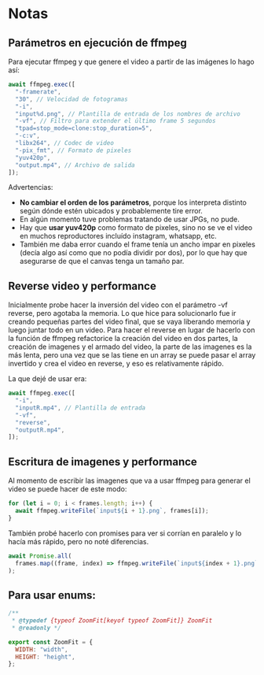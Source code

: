 # Notas

## Parámetros en ejecución de ffmpeg

Para ejecutar ffmpeg y que genere el video a partir de las imágenes lo hago así:

```javascript
await ffmpeg.exec([
  "-framerate",
  "30", // Velocidad de fotogramas
  "-i",
  "input%d.png", // Plantilla de entrada de los nombres de archivo
  "-vf", // Filtro para extender el último frame 5 segundos
  "tpad=stop_mode=clone:stop_duration=5",
  "-c:v",
  "libx264", // Codec de video
  "-pix_fmt", // Formato de pixeles
  "yuv420p",
  "output.mp4", // Archivo de salida
]);
```

Advertencias:

- **No cambiar el orden de los parámetros**, porque los interpreta distinto según dónde estén ubicados y probablemente tire error.
- En algún momento tuve problemas tratando de usar JPGs, no pude.
- Hay que **usar yuv420p** como formato de pixeles, sino no se ve el video en muchos reproductores incluído instagram, whatsapp, etc.
- También me daba error cuando el frame tenía un ancho impar en pixeles (decía algo así como que no podía dividir por dos), por lo que hay que asegurarse de que el canvas tenga un tamaño par.

## Reverse video y performance

Inicialmente probe hacer la inversión del video con el parámetro -vf reverse, pero agotaba la memoria.
Lo que hice para solucionarlo fue ir creando pequeñas partes del video final, que se vaya liberando memoria y luego juntar todo en un video.
Para hacer el reverse en lugar de hacerlo con la función de ffmpeg refactorice la creación del video en dos partes, la creación de imagenes y el armado del video, la parte de las imagenes es la más lenta, pero una vez que se las tiene en un array se puede pasar el array invertido y crea el video en reverse, y eso es relativamente rápido.

La que dejé de usar era:

```javascript
await ffmpeg.exec([
  "-i",
  "inputR.mp4", // Plantilla de entrada
  "-vf",
  "reverse",
  "outputR.mp4",
]);
```

## Escritura de imagenes y performance

Al momento de escribir las imagenes que va a usar ffmpeg para generar el video se puede hacer de este modo:

```javascript
for (let i = 0; i < frames.length; i++) {
  await ffmpeg.writeFile(`input${i + 1}.png`, frames[i]);
}
```

También probé hacerlo con promises para ver si corrían en paralelo y lo hacía más rápido, pero no noté diferencias.

```javascript
await Promise.all(
  frames.map((frame, index) => ffmpeg.writeFile(`input${index + 1}.png`, frame))
);
```

## Para usar enums:

```javascript
/**
 * @typedef {typeof ZoomFit[keyof typeof ZoomFit]} ZoomFit
 * @readonly */

export const ZoomFit = {
  WIDTH: "width",
  HEIGHT: "height",
};
```
